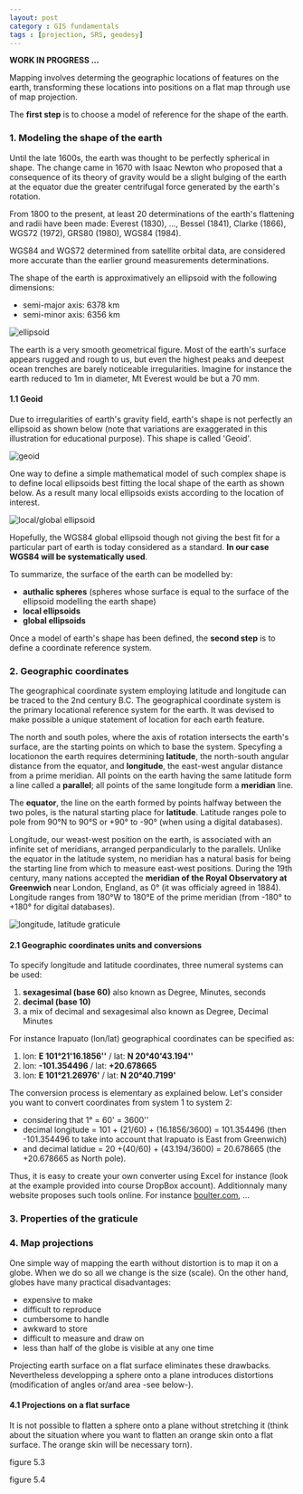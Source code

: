 ```yaml
---
layout: post
category : GIS fundamentals
tags : [projection, SRS, geodesy]
---
```

**WORK IN PROGRESS ...**

Mapping involves determing the geographic locations of features on the earth, transforming these locations into positions on a flat map through use of map projection.

The **first step** is to choose a model of reference for the shape of the earth.

### 1. Modeling the shape of the earth


Until the late 1600s, the earth was thought to be perfectly spherical in shape. The change came in 1670 with Isaac Newton who proposed that a consequence of its theory of gravity would be a slight bulging of the earth at the equator due the greater centrifugal force generated by the earth's rotation.

From 1800 to the present, at least 20 determinations of the earth's flattening and radii have been made: Everest (1830), ..., Bessel (1841), Clarke (1866), WGS72 (1972), GRS80 (1980), WGS84 (1984).

WGS84 and WGS72 determined from satellite orbital data, are considered more accurate than the earlier ground measurements determinations.

The shape of the earth is approximatively an ellipsoid with the following dimensions:
* semi-major axis: 6378 km
* semi-minor axis: 6356 km

![ellipsoid](http://dl.dropbox.com/u/108352435/course_images/projections/ellipsoid.gif)

The earth is a very smooth geometrical figure. Most of the earth's surface appears rugged and rough to us, but even the highest peaks and deepest ocean trenches are barely noticeable irregularities. Imagine for instance the earth reduced to 1m in diameter, Mt Everest would be but a 70 mm.  

#### 1.1 Geoid
Due to irregularities of earth's gravity field, earth's shape is not perfectly an ellipsoid as shown below (note that variations are exaggerated in this illustration for educational purpose). This shape is called 'Geoid'.

![geoid](http://dl.dropbox.com/u/108352435/course_images/projections/real_shape_earth.jpg)

One way to define a simple mathematical model of such complex shape is to define local ellipsoids best fitting the local shape of the earth as shown below. As a result many local ellipsoids exists according to the location of interest. 

![local/global ellipsoid](http://dl.dropbox.com/u/108352435/course_images/projections/global_local_ellipsoid.gif)


Hopefully, the WGS84 global ellipsoid though not giving the best fit for a particular part of earth is today considered as a standard. **In our case WGS84 will be systematically used**. 

To summarize, the surface of the earth can be modelled by:
* **authalic spheres** (spheres whose surface is equal to the surface of the ellipsoid modelling the earth shape)
* **local ellipsoids**
* **global ellipsoids**  

Once a model of earth's shape has been defined, the **second step** is to define a coordinate reference system.
 
### 2. Geographic coordinates
The geographical coordinate system employing latitude and longitude can be traced to the 2nd century B.C. The geographical coordinate system is the primary locational reference system for the earth. It was devised to make possible a unique statement of location for each earth feature.

The north and south poles, where the axis of rotation intersects the earth's surface, are the starting points on which to base the system. Specyfing a locationon the earth requires determining **latitude**, the north-south angular distance from the equator, and **longitude**, the east-west angular distance from a prime meridian. All points on the earth having the same latitude form a line called a **parallel**; all points of the same longitude form a **meridian** line.

The **equator**, the line on the earth formed by points halfway between the two poles, is the natural starting place for **latitude**. Latitude ranges pole to pole from 90°N to 90°S or +90° to -90° (when using a digital databases).

 Longitude, our weast-west position on the earth, is associated with an infinite set of meridians, arranged perpandicularly to the parallels. Unlike the equator in the latitude system, no meridian has a natural basis for being the starting line from which to measure east-west positions. During the 19th century, many nations accepted the **meridian of the Royal Observatory at Greenwich** near London, England, as 0° (it was officialy agreed in 1884).
Longitude ranges from 180°W to 180°E of the prime meridian (from -180° to +180° for digital databases).

![longitude, latitude graticule](http://dl.dropbox.com/u/108352435/course_images/projections/graticule_lon_lat.jpg)

#### 2.1 Geographic coordinates units and conversions
To specify longitude and latitude coordinates, three numeral systems can be used:
1. **sexagesimal (base 60)** also known as Degree, Minutes, seconds
2. **decimal (base 10)**
3. a mix of decimal and sexagesimal also known as Degree, Decimal Minutes 

For instance Irapuato (lon/lat) geographical coordinates can be specified as:
1. lon: **E 101°21'16.1856''** / lat: **N 20°40'43.194''** 
2. lon: **-101.354496** / lat: **+20.678665**
3. lon: **E 101°21.26976'** / lat: **N 20°40.7199'**

The conversion process is elementary as explained below. Let's consider you want to convert coordinates from system 1 to system 2:
* considering that 1° = 60' = 3600''
* decimal longitude = 101 + (21/60) + (16.1856/3600) = 101.354496 (then -101.354496 to take into account that Irapuato is East from Greenwich)
* and decimal latidue = 20 +(40/60) + (43.194/3600) = 20.678665 (the +20.678665 as North pole). 

Thus, it is easy to create your own converter using Excel for instance (look at the example provided into course DropBox account). Additionnaly many website proposes such tools online. For instance [boulter.com](http://boulter.com/gps), ... 




### 3. Properties of the graticule 

### 4. Map projections
One simple way of mapping the earth without distortion is to map it on a globe. When we do so all we change is the size (scale). On the other hand, globes have many practical disadvantages: 
* expensive to make
* difficult to reproduce
* cumbersome to handle
* awkward to store
* difficult to measure and draw on
* less than half of the globe is visible at any one time

Projecting earth surface on a flat surface eliminates these drawbacks. Nevertheless developping a sphere onto a plane introduces distortions (modification of angles or/and area -see below-). 

#### 4.1 Projections on a flat surface
It is not possible to flatten a sphere onto a plane without stretching it (think about the situation where you want to flatten an orange skin onto a flat surface. The orange skin will be necessary torn).

figure 5.3

figure 5.4


